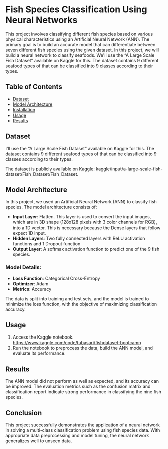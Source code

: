 # Fish Species Classification Using Neural Networks

This project involves classifying different fish species based on various physical characteristics using an Artificial Neural Network (ANN). The primary goal is to build an accurate model that can differentiate between seven different fish species using the given dataset.
In this project, we will build a neural network to classify seafoods. We'll use the “A Large Scale Fish Dataset” available on Kaggle for this. The dataset contains 9 different seafood types of that can be classified into 9 classes according to their types.
## Table of Contents
- [Dataset](#dataset)
- [Model Architecture](#model-architecture)
- [Installation](#installation)
- [Usage](#usage)
- [Results](#results)

## Dataset

I'll use the “A Large Scale Fish Dataset” available on Kaggle for this. The dataset contains 9 different seafood types of that can be classified into 9 classes according to their types.

The dataset is publicly available on Kaggle: kaggle/input/a-large-scale-fish-dataset/Fish_Dataset/Fish_Dataset.

## Model Architecture

In this project, we used an Artificial Neural Network (ANN) to classify fish species. The model architecture consists of:

- **Input Layer**: Flatten. This layer is used to convert the input images, which are in 3D shape (128x128 pixels with 3 color channels for RGB), into a 1D vector.
This is necessary because the Dense layers that follow expect 1D input.
- **Hidden Layers**: Two fully connected layers with ReLU activation functions and 1 Dropout function
- **Output Layer**: A softmax activation function to predict one of the 9 fish species.

### Model Details:
- **Loss Function**: Categorical Cross-Entropy
- **Optimizer**: Adam
- **Metrics**: Accuracy

The data is split into training and test sets, and the model is trained to minimize the loss function, with the objective of maximizing classification accuracy.
## Usage

1. Access the Kaggle notebook. https://www.kaggle.com/code/tubasari/fishdataset-bootcamp 
2. Run the notebook to preprocess the data, build the ANN model, and evaluate its performance.

## Results

The ANN model did not perform as well as expected, and its accuracy can be improved. The evaluation metrics such as the confusion matrix and classification report indicate strong performance in classifying the nine fish species.

## Conclusion

This project successfully demonstrates the application of a neural network in solving a multi-class classification problem using fish species data. With appropriate data preprocessing and model tuning, the neural network generalizes well to unseen data.

